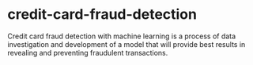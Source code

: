 # credit-card-fraud-detection
Credit card fraud detection with machine learning is a process of data investigation and development of a model that will provide best results in revealing and preventing fraudulent transactions.
